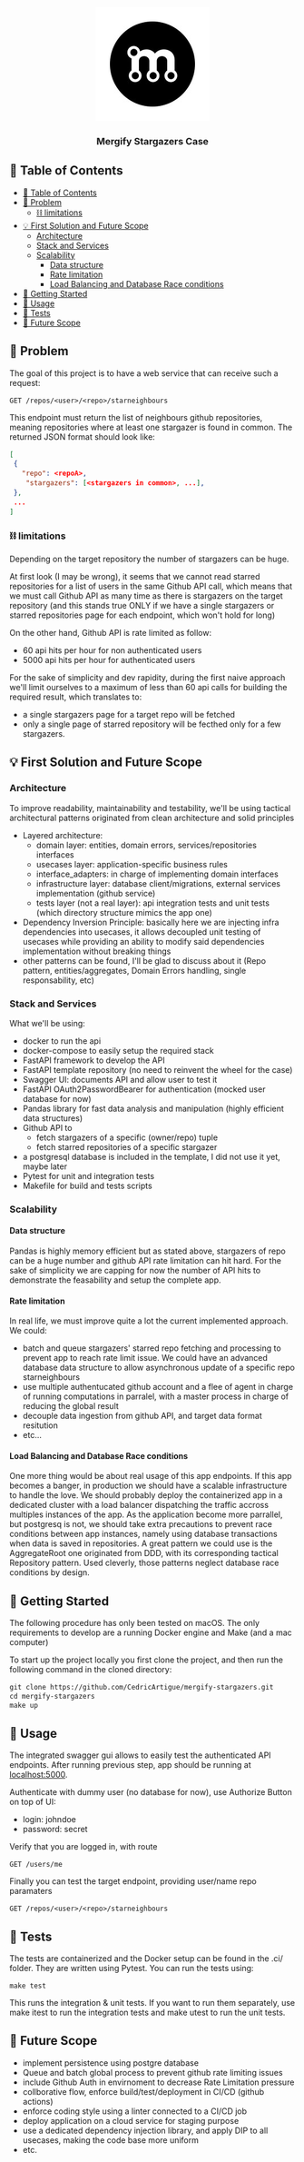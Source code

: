 <p align="center">
  <a href="" rel="noopener">
 <img src="./logo.png" alt="Project logo"></a>
</p>
<h3 align="center">Mergify Stargazers Case</h3>

## 📝 Table of Contents

- [📝 Table of Contents](#-table-of-contents)
- [🧐 Problem ](#-problem-)
  - [⛓️ limitations](#️-limitations)
- [💡 First Solution and Future Scope](#-first-solution-and-future-scope)
  - [Architecture](#architecture)
  - [Stack and Services](#stack-and-services)
  - [Scalability](#scalability)
    - [Data structure](#data-structure)
    - [Rate limitation](#rate-limitation)
    - [Load Balancing and Database Race conditions](#load-balancing-and-database-race-conditions)
- [🏁 Getting Started ](#-getting-started-)
- [🎈 Usage ](#-usage-)
- [🏁 Tests ](#-tests-)
- [🚀 Future Scope ](#-future-scope-)

## 🧐 Problem <a name = "problem_statement"></a>

The goal of this project is to have a web service that can receive such a request:
```
GET /repos/<user>/<repo>/starneighbours
```
This endpoint must return the list of neighbours github repositories, meaning repositories where at least one stargazer is found in common.
The returned JSON format should look like:
```json
[
 {
   "repo": <repoA>,
    "stargazers": [<stargazers in common>, ...],
 },
 ...
]
```

### ⛓️ limitations
Depending on the target repository the number of stargazers can be huge. 

At first look (I may be wrong), it seems that we cannot read starred repositories for a list of users in the same Github API call, which means that we must call Github API as many time as there is stargazers on the target repository (and this stands true ONLY if we have a single stargazers or starred repositories page for each endpoint, which won't hold for long)

On the other hand, Github API is rate limited as follow:
- 60 api hits per hour for non authenticated users
- 5000 api hits per hour for authenticated users

For the sake of simplicity and dev rapidity, during the first naive approach we'll limit ourselves to a maximum of less than 60 api calls for building the required result, which translates to:
- a single stargazers page for a target repo will be fetched
- only a single page of starred repository will be fecthed only for a few stargazers.

## 💡 First Solution and Future Scope<a name = "solution"></a>
### Architecture

To improve readability, maintainability and testability, we'll be using tactical architectural patterns originated from clean architecture and solid principles
- Layered architecture:
  - domain layer: entities, domain errors, services/repositories interfaces
  - usecases layer: application-specific business rules
  - interface_adapters: in charge of implementing domain interfaces
  - infrastructure layer: database client/migrations, external services implementation (github service)
  - tests layer (not a real layer): api integration tests and unit tests (which directory structure mimics the app one) 
- Dependency Inversion Principle: basically here we are injecting infra dependencies into usecases, it allows decoupled unit testing of usecases while providing an ability to modify said dependencies implementation without breaking things 
- other patterns can be found, I'll be glad to discuss about it (Repo pattern, entities/aggregates, Domain Errors handling, single responsability, etc)

### Stack and Services
What we'll be using:
- docker to run the api
- docker-compose to easily setup the required stack
- FastAPI framework to develop the API
- FastAPI template repository (no need to reinvent the wheel for the case)
- Swagger UI: documents API and allow user to test it 
- FastAPI OAuth2PasswordBearer for authentication (mocked user database for now)
- Pandas library for fast data analysis and manipulation (highly efficient data structures)
- Github API to
  - fetch stargazers of a specific (owner/repo) tuple 
  - fetch starred repositories of a specific stargazer
- a postgresql database is included in the template, I did not use it yet, maybe later
- Pytest for unit and integration tests
- Makefile for build and tests scripts

### Scalability
#### Data structure
Pandas is highly memory efficient but as stated above, stargazers of repo can be a huge number and github API rate limitation can hit hard. For the sake of simplicity we are capping for now the number of API hits to demonstrate the feasability and setup the complete app. 

#### Rate limitation
In real life, we must improve quite a lot the current implemented approach. We could:
- batch and queue stargazers' starred repo fetching and processing to prevent app to reach rate limit issue. We could have an advanced database data structure to allow asynchronous update of a specific repo starneighbours
- use multiple authentucated github account and a flee of agent in charge of running computations in parralel, with a master process in charge of reducing the global result
- decouple data ingestion from github API, and target data format resitution
- etc...

#### Load Balancing and Database Race conditions
One more thing would be about real usage of this app endpoints. If this app becomes a banger, in production we should have a scalable infrastructure to handle the love.
We should probably deploy the containerized app in a dedicated cluster with a load balancer dispatching the traffic accross multiples instances of the app.
As the application become more parrallel, but postgresq is not, we should take extra precautions to prevent race conditions between app instances, namely using database transactions when data is saved in repositories. A great pattern we could use is the AggregateRoot one originated from DDD, with its corresponding tactical Repository pattern.
Used cleverly, those patterns neglect database race conditions by design.

## 🏁 Getting Started <a name = "getting_started"></a>

The following procedure has only been tested on macOS.
The only requirements to develop are a running Docker engine and Make (and a mac computer)

To start up the project locally you first clone the project, and then run the following command in the cloned directory:

```shell
git clone https://github.com/CedricArtigue/mergify-stargazers.git
cd mergify-stargazers
make up
```

## 🎈 Usage <a name="usage"></a>

The integrated swagger gui allows to easily test the authenticated API endpoints. After running previous step, app should be running at [localhost:5000](http://localhost:5000).

Authenticate with dummy user (no database for now), use Authorize Button on top of UI:
- login: johndoe
- password: secret 

Verify that you are logged in, with route
```
GET /users/me
```

Finally you can test the target endpoint, providing user/name repo paramaters
```
GET /repos/<user>/<repo>/starneighbours
```


## 🏁 Tests <a name = "tests"></a>

The tests are containerized and the Docker setup can be found in the .ci/ folder. They are written using Pytest. You can run the tests using:

```shell
make test
```

This runs the integration & unit tests. If you want to run them separately, use make itest to run the integration tests and make utest to run the unit tests.

## 🚀 Future Scope <a name = "future_scope"></a>
- implement persistence using postgre database
- Queue and batch global process to prevent github rate limiting issues
- include Github Auth in envirnoment to decrease Rate Limitation pressure
- collborative flow, enforce build/test/deployment in CI/CD (github actions)
- enforce coding style using a linter connected to a CI/CD job
- deploy application on a cloud service for staging purpose
- use a dedicated dependency injection library, and apply DIP to all usecases, making the code base more uniform
- etc.